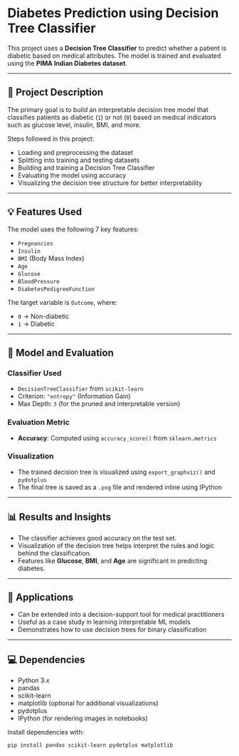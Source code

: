 # Diabetes Prediction using Decision Tree Classifier

This project uses a **Decision Tree Classifier** to predict whether a patient is diabetic based on medical attributes. The model is trained and evaluated using the **PIMA Indian Diabetes dataset**.

---

## 📌 Project Description

The primary goal is to build an interpretable decision tree model that classifies patients as diabetic (`1`) or not (`0`) based on medical indicators such as glucose level, insulin, BMI, and more.

Steps followed in this project:
- Loading and preprocessing the dataset
- Splitting into training and testing datasets
- Building and training a Decision Tree Classifier
- Evaluating the model using accuracy
- Visualizing the decision tree structure for better interpretability

---

## 💡 Features Used

The model uses the following 7 key features:

- `Pregnancies`
- `Insulin`
- `BMI` (Body Mass Index)
- `Age`
- `Glucose`
- `BloodPressure`
- `DiabetesPedigreeFunction`

The target variable is `Outcome`, where:
- `0` → Non-diabetic
- `1` → Diabetic

---

## 🔧 Model and Evaluation

### Classifier Used
- `DecisionTreeClassifier` from `scikit-learn`
- Criterion: `"entropy"` (Information Gain)
- Max Depth: `3` (for the pruned and interpretable version)

### Evaluation Metric
- **Accuracy**: Computed using `accuracy_score()` from `sklearn.metrics`

### Visualization
- The trained decision tree is visualized using `export_graphviz()` and `pydotplus`
- The final tree is saved as a `.png` file and rendered inline using IPython

---

## 📊 Results and Insights

- The classifier achieves good accuracy on the test set.
- Visualization of the decision tree helps interpret the rules and logic behind the classification.
- Features like **Glucose**, **BMI**, and **Age** are significant in predicting diabetes.

---

## 🧠 Applications

- Can be extended into a decision-support tool for medical practitioners
- Useful as a case study in learning interpretable ML models
- Demonstrates how to use decision trees for binary classification

---

## 💻 Dependencies

- Python 3.x
- pandas
- scikit-learn
- matplotlib (optional for additional visualizations)
- pydotplus
- IPython (for rendering images in notebooks)

Install dependencies with:

```bash
pip install pandas scikit-learn pydotplus matplotlib
